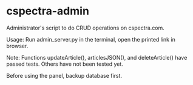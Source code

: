 # cspectra-admin

Administrator's script to do CRUD operations on cspectra.com.

Usage:
Run admin_server.py in the terminal, open the printed link in browser.

Note:
Functions updateArticle(), articlesJSON(), and deleteArticle() have passed tests.
Others have not been tested yet. 

Before using the panel, backup database first.